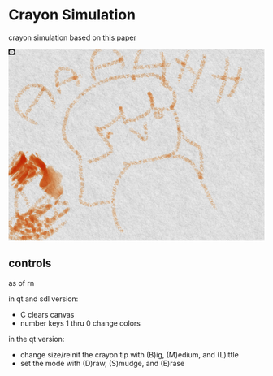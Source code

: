 # Crayon Simulation

crayon simulation based on [this paper](https://www.researchgate.net/publication/4038539_Simulating_wax_crayons)

![showcase image](crayon.png)


## controls

as of rn

in qt and sdl version:
- C clears canvas
- number keys 1 thru 0 change colors

in the qt version:
- change size/reinit the crayon tip with (B)ig, (M)edium, and (L)ittle
- set the mode with (D)raw, (S)mudge, and (E)rase

